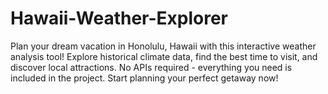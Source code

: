# Hawaii-Weather-Explorer
Plan your dream vacation in Honolulu, Hawaii with this interactive weather analysis tool! Explore historical climate data, find the best time to visit, and discover local attractions. No APIs required - everything you need is included in the project. Start planning your perfect getaway now!
